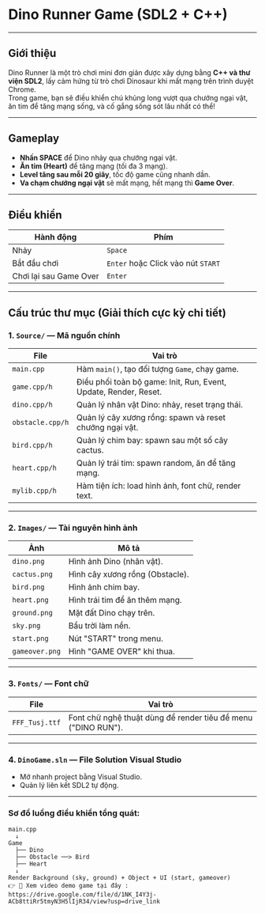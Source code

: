 # Dino Runner Game (SDL2 + C++)

---

## Giới thiệu

Dino Runner là một trò chơi mini đơn giản được xây dựng bằng **C++ và thư viện SDL2**, lấy cảm hứng từ trò chơi Dinosaur khi mất mạng trên trình duyệt Chrome.  
Trong game, bạn sẽ điều khiển chú khủng long vượt qua chướng ngại vật, ăn tim để tăng mạng sống, và cố gắng sống sót lâu nhất có thể!

---

## Gameplay

- **Nhấn SPACE** để Dino nhảy qua chướng ngại vật.
- **Ăn tim (Heart)** để tăng mạng (tối đa 3 mạng).
- **Level tăng sau mỗi 20 giây**, tốc độ game cũng nhanh dần.
- **Va chạm chướng ngại vật** sẽ mất mạng, hết mạng thì **Game Over**.

---

## Điều khiển

| Hành động             | Phím |
|------------------------|------|
| Nhảy                  | `Space` |
| Bắt đầu chơi          | `Enter` hoặc Click vào nút `START` |
| Chơi lại sau Game Over | `Enter` |

---

## Cấu trúc thư mục (Giải thích cực kỳ chi tiết)

### 1. `Source/` — **Mã nguồn chính**

| File                 | Vai trò |
|----------------------|---------|
| `main.cpp`           | Hàm `main()`, tạo đối tượng `Game`, chạy game. |
| `game.cpp/h`         | Điều phối toàn bộ game: Init, Run, Event, Update, Render, Reset. |
| `dino.cpp/h`         | Quản lý nhân vật Dino: nhảy, reset trạng thái. |
| `obstacle.cpp/h`     | Quản lý cây xương rồng: spawn và reset chướng ngại vật. |
| `bird.cpp/h`         | Quản lý chim bay: spawn sau một số cây cactus. |
| `heart.cpp/h`        | Quản lý trái tim: spawn random, ăn để tăng mạng. |
| `mylib.cpp/h`        | Hàm tiện ích: load hình ảnh, font chữ, render text. |

---

### 2. `Images/` — **Tài nguyên hình ảnh**

| Ảnh            | Mô tả |
|-----------------|------|
| `dino.png`      | Hình ảnh Dino (nhân vật). |
| `cactus.png`    | Hình cây xương rồng (Obstacle). |
| `bird.png`      | Hình ảnh chim bay. |
| `heart.png`     | Hình trái tim để ăn thêm mạng. |
| `ground.png`    | Mặt đất Dino chạy trên. |
| `sky.png`       | Bầu trời làm nền. |
| `start.png`     | Nút "START" trong menu. |
| `gameover.png`  | Hình "GAME OVER" khi thua. |

---

### 3. `Fonts/` — **Font chữ**

| File            | Vai trò |
|-----------------|---------|
| `FFF_Tusj.ttf`  | Font chữ nghệ thuật dùng để render tiêu đề menu ("DINO RUN"). |

---

### 4. `DinoGame.sln` — **File Solution Visual Studio**

- Mở nhanh project bằng Visual Studio.
- Quản lý liên kết SDL2 tự động.

---

### Sơ đồ luồng điều khiển tổng quát:

```plaintext
main.cpp
  ↓
Game
  ├── Dino
  ├── Obstacle ──> Bird
  ├── Heart
  ↓
Render Background (sky, ground) + Object + UI (start, gameover)
👉 🎥 Xem video demo game tại đây : https://drive.google.com/file/d/1NK_I4Y3j-ACb8ttiRr5tmyN3H5lIjR34/view?usp=drive_link
